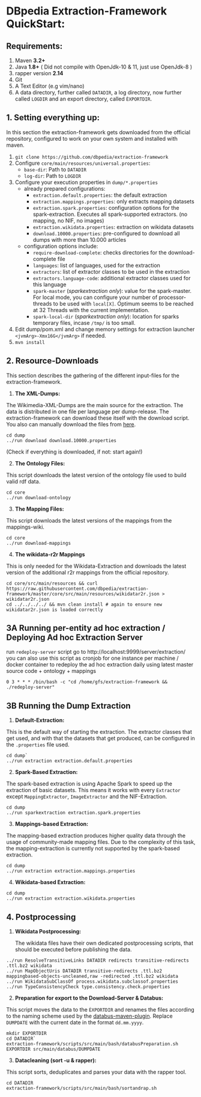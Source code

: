 # DBpedia Extraction-Framework QuickStart:

## Requirements:

1. Maven **3.2+**
2. Java **1.8+** ( Did not compile with OpenJdk-10 & 11, just use OpenJdk-8 )
3. rapper version **2.14**
4. Git
5. A Text Editor (e.g vim/nano)
6. A data directory, further called `DATADIR`, a log directory, now further called `LOGDIR` and an export directory, called `ÈXPORTDIR`.

## 1. Setting everything up:

In this section the extraction-framework gets downloaded from the official repository, configured to work on your own system and installed with maven.

1. `git clone https://github.com/dbpedia/extraction-framework`
3. Configure `core/main/resources/universal.properties`:
    - `base-dir`: Path to `DATADIR`
    - `log-dir`: Path to `LOGDIR`
4. Configure your execution properties in `dump/*.properties`
    - already prepared configurations:
        - `extraction.default.properties`: the default extraction
        - `extraction.mappings.properties`: only extracts mapping datasets
        - `extraction.spark.properties`: configuration options for the spark-extraction. Executes all spark-supported extractors. (no mapping, no NIF, no images)
        - `extraction.wikidata.properties`: extraction on wikidata datasets
        - `download.10000.properties`: pre-configured to download all dumps with more than 10.000 articles
    - configuration options include:
        - `require-download-complete`: checks directories for the download-complete file
        - `languages`: list of languages, used for the extraction
        - `extractors`: list of extractor classes to be used in the extraction
        - `extractors.language-code`: additional extractor classes used for this language
        -  `spark-master` (*sparkextraction only*): value for the spark-master. For local mode, you can configure your number of processor-threads to be used with `local[X]`. Optimum seems to be reached at 32 Threads with the current implementation.
        -  `spark-local-dir` (*sparkextraction only*): location for sparks temporary files, incase `/tmp/` is too small.
5. Edit dump/pom.xml and change memory settings for extraction launcher `<jvmArg>-Xmx16G</jvmArg>` if needed.
6. `mvn install`

## 2. Resource-Downloads

This section describes the gathering of the different input-files for the extraction-framework.

1. **The XML-Dumps:**

The Wikimedia-XML-Dumps are the main source for the extraction. The data is distributed in one file per language per dump-release. The extraction-framework can download these itself with the download script. You also can manually download the files from [here](https://dumps.wikimedia.org/backup-index-bydb.html).

```
cd dump
../run download download.10000.properties
```

(Check if everything is downloaded, if not: start again!)

2. **The Ontology Files:**

This script downloads the latest version of the ontology file used to build valid rdf data.

```
cd core
../run download-ontology
```

3. **The Mapping Files:**

This script downloads the latest versions of the mappings from the mappings-wiki.

```
cd core
../run download-mappings
```

4. **The wikidata-r2r Mappings**

This is only needed for the Wikidata-Extraction and downloads the latest version of the additional r2r mappings from the official repository.

```
cd core/src/main/resources && curl https://raw.githubusercontent.com/dbpedia/extraction-framework/master/core/src/main/resources/wikidatar2r.json > wikidatar2r.json
cd ../../../../ && mvn clean install # again to ensure new wikidatar2r.json is loaded correctly
``` 

## 3A Running per-entity ad hoc extraction / Deploying Ad hoc Extraction Server
run `redeploy-server` script 
go to http://localhost:9999/server/extraction/
you can also use this script as cronjob for one instance per machine / docker container to redeploy the ad hoc extraction daily using latest master source code + ontology + mappings

```
0 3 * * * /bin/bash -c "cd /home/gfs/extraction-framework && ./redeploy-server"
```


## 3B Running the Dump Extraction
1. **Default-Extraction:**

This is the default way of starting the extraction. The extractor classes that get used, and with that the datasets that get produced, can be configured in the `.properties` file used.
```
cd dump`
../run extraction extraction.default.properties
```

2. **Spark-Based Extraction:**

The spark-based extraction is using Apache Spark to speed up the extraction of basic datasets. This means it works with every `Extractor` except `MappingExtractor`, `ImageExtractor` and the NIF-Extraction.

```
cd dump
../run sparkextraction extraction.spark.properties
```

3. **Mappings-based Extraction:**

The mapping-based extraction produces higher quality data through the usage of community-made mapping files. Due to the complexity of this task, the mapping-extraction is currently not supported by the spark-based extraction.

```
cd dump
../run extraction extraction.mappings.properties
```

4. **Wikidata-based Extraction:**

```
cd dump
../run extraction extraction.wikidata.properties
```
    
## 4. Postprocessing

1. **Wikidata Postprocessing:**

    The wikidata files have their own dedicated postprocessing scripts, that should be executed before publishing the data.
```cd scripts
../run ResolveTransitiveLinks DATADIR redirects transitive-redirects .ttl.bz2 wikidata
../run MapObjectUris DATADIR transitive-redirects .ttl.bz2 mappingbased-objects-uncleaned,raw -redirected .ttl.bz2 wikidata
../run WikidataSubClassOf process.wikidata.subclassof.properties
../run TypeConsistencyCheck type.consistency.check.properties
```

2. **Preparation for export to the Download-Server & Databus:**

This script moves the data to the `ÈXPORTDIR` and renames the files according to the naming scheme used by the [databus-maven-plugin](https://github.com/dbpedia/databus-maven-plugin). Replace `DUMPDATE` with the current date in the format `dd.mm.yyyy`.

```
mkdir EXPORTDIR
cd DATADIR`
extraction-framework/scripts/src/main/bash/databusPreparation.sh EXPORTDIR src/main/databus/DUMPDATE
```

3. **Datacleaning (sort -u & rapper):**

This script sorts, deduplicates and parses your data with the rapper tool.

```
cd DATADIR
extraction-framework/scripts/src/main/bash/sortandrap.sh
```

